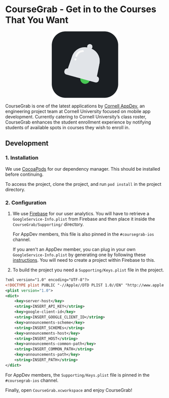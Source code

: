 # CourseGrab - Get in to the Courses That You Want

<p align="center"><img src=https://raw.githubusercontent.com/cuappdev/coursegrab-ios/master/CourseGrab/Supporting/Assets.xcassets/Logos/coursegrab-readme.imageset/coursegrab-readme.png width=210/></p>

CourseGrab is one of the latest applications by [Cornell AppDev](http://cornellappdev.com), an engineering project team at Cornell University focused on mobile app development. Currently catering to Cornell University’s class roster, CourseGrab enhances the student enrollment experience by notifying students of available spots in courses they wish to enroll in. 

## Development

### 1. Installation
We use [CocoaPods](http://cocoapods.org) for our dependency manager. This should be installed before continuing.

To access the project, clone the project, and run `pod install` in the project directory.

### 2. Configuration
1. We use [Firebase](https://firebase.google.com) for our user analytics. You will have to retrieve a `GoogleService-Info.plist` from Firebase and then place it inside the `CourseGrab/Supporting/` directory.

    For AppDev members, this file is also pinned in the `#coursegrab-ios` channel. 

    If you aren't an AppDev member, you can plug in your own `GoogleService-Info.plist` by generating one by following these [instructions](https://support.google.com/firebase/answer/7015592?hl=en). You will need to create a project within Firebase to this.

2. To build the project  you need a `Supporting/Keys.plist` file in the project.

```xml
?xml version="1.0" encoding="UTF-8"?>
<!DOCTYPE plist PUBLIC "-//Apple//DTD PLIST 1.0//EN" "http://www.apple.com/DTDs/PropertyList-1.0.dtd">
<plist version="1.0">
<dict>
    <key>server-host</key>
    <string>INSERT_API_KEY</string>
    <key>google-client-id</key>
    <string>INSERT_GOOGLE_CLIENT_ID</string>
    <key>announcements-scheme</key>
    <string>INSERT_SCHEMEs</string>
    <key>announcements-host</key>
    <string>INSERT_HOST</string>
    <key>announcements-common-path</key>
    <string>INSERT_COMMON_PATH</string>
    <key>announcements-path</key>
    <string>INSERT_PATH</string>
</dict>

```
For AppDev members, the `Supporting/Keys.plist` file is pinned in the `#coursegrab-ios` channel. 

Finally, open `CourseGrab.xcworkspace` and enjoy CourseGrab!
